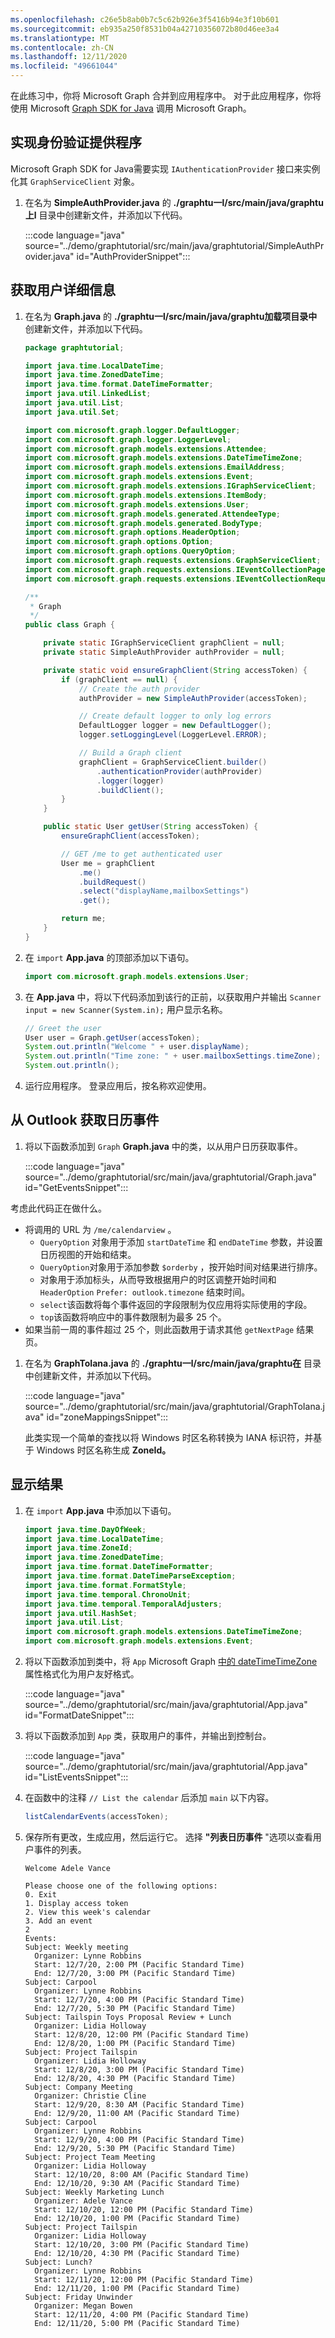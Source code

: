 ```yaml
---
ms.openlocfilehash: c26e5b8ab0b7c5c62b926e3f5416b94e3f10b601
ms.sourcegitcommit: eb935a250f8531b04a42710356072b80d46ee3a4
ms.translationtype: MT
ms.contentlocale: zh-CN
ms.lasthandoff: 12/11/2020
ms.locfileid: "49661044"
---
```

<!-- markdownlint-disable MD002 MD041 -->

在此练习中，你将 Microsoft Graph 合并到应用程序中。 对于此应用程序，你将使用 Microsoft [Graph SDK for Java](https://github.com/microsoftgraph/msgraph-sdk-java) 调用 Microsoft Graph。

## <a name="implement-an-authentication-provider"></a>实现身份验证提供程序

Microsoft Graph SDK for Java需要实现 `IAuthenticationProvider` 接口来实例化其 `GraphServiceClient` 对象。

1. 在名为 **SimpleAuthProvider.java** 的 **./graphtu一l/src/main/java/graphtu上l** 目录中创建新文件，并添加以下代码。

    :::code language="java" source="../demo/graphtutorial/src/main/java/graphtutorial/SimpleAuthProvider.java" id="AuthProviderSnippet":::

## <a name="get-user-details"></a>获取用户详细信息

1. 在名为 **Graph.java** 的 **./graphtu一l/src/main/java/graphtu加载项目录中** 创建新文件，并添加以下代码。

    ```java
    package graphtutorial;

    import java.time.LocalDateTime;
    import java.time.ZonedDateTime;
    import java.time.format.DateTimeFormatter;
    import java.util.LinkedList;
    import java.util.List;
    import java.util.Set;

    import com.microsoft.graph.logger.DefaultLogger;
    import com.microsoft.graph.logger.LoggerLevel;
    import com.microsoft.graph.models.extensions.Attendee;
    import com.microsoft.graph.models.extensions.DateTimeTimeZone;
    import com.microsoft.graph.models.extensions.EmailAddress;
    import com.microsoft.graph.models.extensions.Event;
    import com.microsoft.graph.models.extensions.IGraphServiceClient;
    import com.microsoft.graph.models.extensions.ItemBody;
    import com.microsoft.graph.models.extensions.User;
    import com.microsoft.graph.models.generated.AttendeeType;
    import com.microsoft.graph.models.generated.BodyType;
    import com.microsoft.graph.options.HeaderOption;
    import com.microsoft.graph.options.Option;
    import com.microsoft.graph.options.QueryOption;
    import com.microsoft.graph.requests.extensions.GraphServiceClient;
    import com.microsoft.graph.requests.extensions.IEventCollectionPage;
    import com.microsoft.graph.requests.extensions.IEventCollectionRequestBuilder;

    /**
     * Graph
     */
    public class Graph {

        private static IGraphServiceClient graphClient = null;
        private static SimpleAuthProvider authProvider = null;

        private static void ensureGraphClient(String accessToken) {
            if (graphClient == null) {
                // Create the auth provider
                authProvider = new SimpleAuthProvider(accessToken);

                // Create default logger to only log errors
                DefaultLogger logger = new DefaultLogger();
                logger.setLoggingLevel(LoggerLevel.ERROR);

                // Build a Graph client
                graphClient = GraphServiceClient.builder()
                    .authenticationProvider(authProvider)
                    .logger(logger)
                    .buildClient();
            }
        }

        public static User getUser(String accessToken) {
            ensureGraphClient(accessToken);

            // GET /me to get authenticated user
            User me = graphClient
                .me()
                .buildRequest()
                .select("displayName,mailboxSettings")
                .get();

            return me;
        }
    }
    ```

1. 在 `import` **App.java** 的顶部添加以下语句。

    ```java
    import com.microsoft.graph.models.extensions.User;
    ```

1. 在 **App.java** 中，将以下代码添加到该行的正前，以获取用户并输出 `Scanner input = new Scanner(System.in);` 用户显示名称。

    ```java
    // Greet the user
    User user = Graph.getUser(accessToken);
    System.out.println("Welcome " + user.displayName);
    System.out.println("Time zone: " + user.mailboxSettings.timeZone);
    System.out.println();
    ```

1. 运行应用程序。 登录应用后，按名称欢迎使用。

## <a name="get-calendar-events-from-outlook"></a>从 Outlook 获取日历事件

1. 将以下函数添加到 `Graph` **Graph.java** 中的类，以从用户日历获取事件。

    :::code language="java" source="../demo/graphtutorial/src/main/java/graphtutorial/Graph.java" id="GetEventsSnippet":::

考虑此代码正在做什么。

- 将调用的 URL 为 `/me/calendarview` 。
  - `QueryOption` 对象用于添加 `startDateTime` 和 `endDateTime` 参数，并设置日历视图的开始和结束。
  - `QueryOption`对象用于添加参数 `$orderby` ，按开始时间对结果进行排序。
  - 对象用于添加标头，从而导致根据用户的时区调整开始时间和 `HeaderOption` `Prefer: outlook.timezone` 结束时间。
  - `select`该函数将每个事件返回的字段限制为仅应用将实际使用的字段。
  - `top`该函数将响应中的事件数限制为最多 25 个。
- 如果当前一周的事件超过 25 个，则此函数用于请求其他 `getNextPage` 结果页。

1. 在名为 **GraphToIana.java** 的 **./graphtu一l/src/main/java/graphtu在** 目录中创建新文件，并添加以下代码。

    :::code language="java" source="../demo/graphtutorial/src/main/java/graphtutorial/GraphToIana.java" id="zoneMappingsSnippet":::

    此类实现一个简单的查找以将 Windows 时区名称转换为 IANA 标识符，并基于 Windows 时区名称生成 **ZoneId。**

## <a name="display-the-results"></a>显示结果

1. 在 `import` **App.java** 中添加以下语句。

    ```java
    import java.time.DayOfWeek;
    import java.time.LocalDateTime;
    import java.time.ZoneId;
    import java.time.ZonedDateTime;
    import java.time.format.DateTimeFormatter;
    import java.time.format.DateTimeParseException;
    import java.time.format.FormatStyle;
    import java.time.temporal.ChronoUnit;
    import java.time.temporal.TemporalAdjusters;
    import java.util.HashSet;
    import java.util.List;
    import com.microsoft.graph.models.extensions.DateTimeTimeZone;
    import com.microsoft.graph.models.extensions.Event;
    ```

1. 将以下函数添加到类中，将 `App` Microsoft Graph [中的 dateTimeTimeZone](/graph/api/resources/datetimetimezone?view=graph-rest-1.0) 属性格式化为用户友好格式。

    :::code language="java" source="../demo/graphtutorial/src/main/java/graphtutorial/App.java" id="FormatDateSnippet":::

1. 将以下函数添加到 `App` 类，获取用户的事件，并输出到控制台。

    :::code language="java" source="../demo/graphtutorial/src/main/java/graphtutorial/App.java" id="ListEventsSnippet":::

1. 在函数中的注释 `// List the calendar` 后添加 `main` 以下内容。

    ```java
    listCalendarEvents(accessToken);
    ```

1. 保存所有更改，生成应用，然后运行它。 选择 **"列表日历事件** "选项以查看用户事件的列表。

    ```Shell
    Welcome Adele Vance

    Please choose one of the following options:
    0. Exit
    1. Display access token
    2. View this week's calendar
    3. Add an event
    2
    Events:
    Subject: Weekly meeting
      Organizer: Lynne Robbins
      Start: 12/7/20, 2:00 PM (Pacific Standard Time)
      End: 12/7/20, 3:00 PM (Pacific Standard Time)
    Subject: Carpool
      Organizer: Lynne Robbins
      Start: 12/7/20, 4:00 PM (Pacific Standard Time)
      End: 12/7/20, 5:30 PM (Pacific Standard Time)
    Subject: Tailspin Toys Proposal Review + Lunch
      Organizer: Lidia Holloway
      Start: 12/8/20, 12:00 PM (Pacific Standard Time)
      End: 12/8/20, 1:00 PM (Pacific Standard Time)
    Subject: Project Tailspin
      Organizer: Lidia Holloway
      Start: 12/8/20, 3:00 PM (Pacific Standard Time)
      End: 12/8/20, 4:30 PM (Pacific Standard Time)
    Subject: Company Meeting
      Organizer: Christie Cline
      Start: 12/9/20, 8:30 AM (Pacific Standard Time)
      End: 12/9/20, 11:00 AM (Pacific Standard Time)
    Subject: Carpool
      Organizer: Lynne Robbins
      Start: 12/9/20, 4:00 PM (Pacific Standard Time)
      End: 12/9/20, 5:30 PM (Pacific Standard Time)
    Subject: Project Team Meeting
      Organizer: Lidia Holloway
      Start: 12/10/20, 8:00 AM (Pacific Standard Time)
      End: 12/10/20, 9:30 AM (Pacific Standard Time)
    Subject: Weekly Marketing Lunch
      Organizer: Adele Vance
      Start: 12/10/20, 12:00 PM (Pacific Standard Time)
      End: 12/10/20, 1:00 PM (Pacific Standard Time)
    Subject: Project Tailspin
      Organizer: Lidia Holloway
      Start: 12/10/20, 3:00 PM (Pacific Standard Time)
      End: 12/10/20, 4:30 PM (Pacific Standard Time)
    Subject: Lunch?
      Organizer: Lynne Robbins
      Start: 12/11/20, 12:00 PM (Pacific Standard Time)
      End: 12/11/20, 1:00 PM (Pacific Standard Time)
    Subject: Friday Unwinder
      Organizer: Megan Bowen
      Start: 12/11/20, 4:00 PM (Pacific Standard Time)
      End: 12/11/20, 5:00 PM (Pacific Standard Time)
    ```
